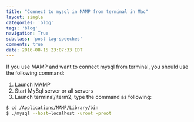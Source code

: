 ```yaml
---
title: "Connect to mysql in MAMP from terminal in Mac"
layout: single
categories: 'blog'
tags: 'blog'
navigation: True
subclass: 'post tag-speeches'
comments: true
date: 2016-08-15 23:07:33 EDT
---
```


If you use MAMP and want to connect mysql from terminal, you should use the following command:

1. Launch MAMP
2. Start MySql server or all servers
3. Launch terminal/iterm2, type the command as following:

```bash
$ cd /Applications/MAMP/Library/bin
$ ./mysql --host=localhost -uroot -proot
```
